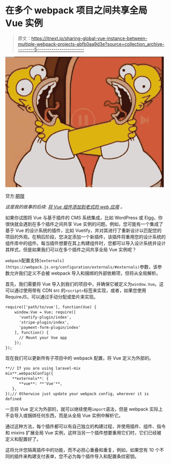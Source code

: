 # 在多个 webpack 项目之间共享全局 Vue 实例

> 原文：<https://itnext.io/sharing-global-vue-instance-between-multiple-webpack-projects-abfb0aa9d3e?source=collection_archive---------5----------------------->

![](img/44930a853a045cac16f47e120fe774cc.png)

贷方:[期限](https://tenor.com/view/homer-simpson-guanchidoguan-clones-clon-simpson-gif-12210267)

*这是我的故事的后续:* [*将 Vue 组件添加到老式的 web 应用*](/adding-vue-components-to-old-school-web-apps-1f6c2339d599) *。*

如果你试图将 Vue 与基于插件的 CMS 系统集成，比如 WordPress 或 Elgg，你很快就会遇到在多个插件之间共享 Vue 实例的问题。例如，您可能有一个集成了基于 Vue 的设计系统的插件，比如 Vuetify，并对其进行了重新设计以匹配您的项目的外观。在稍后阶段，您决定添加一个新插件，该插件将重用您的设计系统的组件库中的组件。每当插件想要在其上构建组件时，您都可以导入设计系统并设计其样式，但是如果我们可以在多个插件之间共享全局 Vue 实例呢？

`webpack`配置支持`[externals](https://webpack.js.org/configuration/externals/#externals)`参数，该参数允许我们定义不会被 webpack 导入和捆绑的外部依赖项，但将从全局解析。

首先，我们需要将 Vue 导入到我们的项目中，并确保它被定义为`window.Vue`。这可以通过使用带有 CDN src 的`<script>`标签来实现，或者，如果您使用 RequireJS，可以通过手动分配或垫片来实现。

```
require(['path/to/vue'], function(Vue) {
    window.Vue = Vue; require([
      'vuetify-plugin/index', 
      'stripe-plugin/index', 
      'payment-form-plugin/index'
    ], function() {
      // Mount your Vue app
    });
});
```

现在我们可以更新所有子项目中的 webpack 配置，将 Vue 定义为外部的。

```
**// If you are using laravel-mix
mix**.webpackConfig({
   **externals**: {
      **vue**: **'Vue'**,
   },
});// Otherwise just update your webpack config, wherever it is defined
```

一旦将 Vue 定义为外部的，就可以继续使用`import`语法，但是 webpack 实际上不会导入或捆绑任何东西，而是从全局 Vue 实例中解析它。

通过这种方法，每个插件都可以有自己独立的构建过程，并使用插件、组件、指令和 mixins 扩展全局 Vue 实例，这样当另一个插件想要重用它们时，它们已经被定义和配置好了。

这将允许您隔离插件中的功能，而不必担心重叠和重复，例如，如果您有 10 个不同的插件来构建支付表单，您不必为每个插件导入和配置条纹密钥。